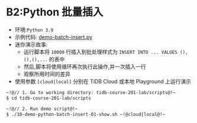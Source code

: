 # B2:Python 批量插入
+ 环境:`Python 3.9`
+ 示例代码:
[demo-batch-insert.py](https://github.com/pingcap/tidb-course-201-lab/blob/master/scripts/demo-batch-insert.py)
+ 迷你演示故事:
  + 运行脚本将 `10000` 行插入到批处理样式为 `INSERT INTO ... VALUES (),(),(),...` 的表中
  + 然后,脚本将使用循环再次执行此操作,并一次插入一行
  + 观察所用时间的差异
+ 使用参数 `[cloud|local]` 分别在 TiDB Cloud 或本地 Playground 上运行演示
```8
~!@// 1. Go to working directory: tidb-course-201-lab/scripts@!~
$ cd tidb-course-201-lab/scripts

~!@// 2. Run demo script@!~
$ ./10-demo-python-batch-insert-01-show.sh ~!@cloud|local@!~

```